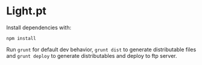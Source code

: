 # Light.pt

Install dependencies with:

```
npm install
```

Run `grunt` for default dev behavior, `grunt dist` to generate distributable files and `grunt deploy` to generate distributables and deploy to ftp server.